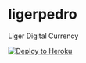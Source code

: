 # ligerpedro
Liger Digital Currency


[![Deploy to Heroku](https://www.herokucdn.com/deploy/button.png)](https://heroku.com/deploy)
